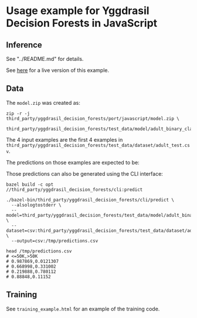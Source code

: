 # Usage example for Yggdrasil Decision Forests in JavaScript

## Inference

See "../README.md" for details.

See
[here](https://achoum.github.io/yggdrasil_decision_forests_js_example/example.html)
for a live version of this example.

## Data

The `model.zip` was created as:

```shell
zip -r -j third_party/yggdrasil_decision_forests/port/javascript/model.zip \
  third_party/yggdrasil_decision_forests/test_data/model/adult_binary_class_gbdt
```

The 4 input examples are the first 4 examples in
`third_party/yggdrasil_decision_forests/test_data/dataset/adult_test.csv`.

The predictions on those examples are expected to be:

Those predictions can also be generated using the CLI interface:

```shell
bazel build -c opt //third_party/yggdrasil_decision_forests/cli:predict

./bazel-bin/third_party/yggdrasil_decision_forests/cli/predict \
  --alsologtostderr \
  --model=third_party/yggdrasil_decision_forests/test_data/model/adult_binary_class_gbdt \
  --dataset=csv:third_party/yggdrasil_decision_forests/test_data/dataset/adult_test.csv \
  --output=csv:/tmp/predictions.csv

head /tmp/predictions.csv
# <=50K,>50K
# 0.987869,0.0121307
# 0.668998,0.331002
# 0.219888,0.780112
# 0.88848,0.11152
```


## Training

See `training_example.html` for an example of the training code.